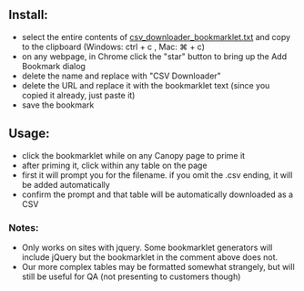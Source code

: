 ## Install:
  - select the entire contents of  [csv_downloader_bookmarklet.txt](https://raw.githubusercontent.com/henrybryant/csv_downloader/master/csv_downloader_bookmarklet.txt) and copy to the clipboard (Windows: ctrl + c , Mac: ⌘ + c)
  - on any webpage, in Chrome click the "star" button to bring up the Add Bookmark dialog
  - delete the name and replace with "CSV Downloader"
  - delete the URL and replace it with the bookmarklet text (since you copied it already, just paste it)
  - save the bookmark

## Usage:
  - click the bookmarklet while on any Canopy page to prime it
  - after priming it, click within any table on the page
  - first it will prompt you for the filename. if you omit the .csv ending, it will be added automatically
  - confirm the prompt and that table will be automatically downloaded as a CSV

### Notes:
- Only works on sites with jquery. Some bookmarklet generators will include jQuery but the bookmarklet in the comment above does not.
- Our more complex tables may be formatted somewhat strangely, but will still be useful for QA (not presenting to customers though)
